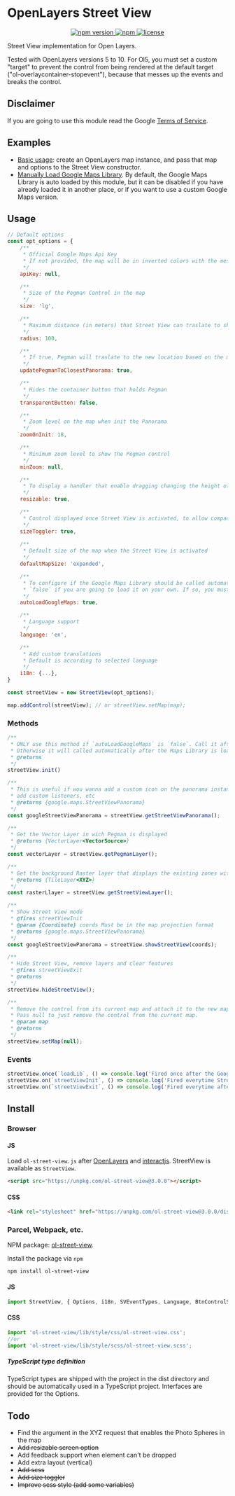 # OpenLayers Street View

<p align="center">
    <a href="https://www.npmjs.com/package/ol-street-view">
        <img src="https://img.shields.io/npm/v/ol-street-view.svg" alt="npm version">
    </a>
    <a href="https://img.shields.io/npm/dm/ol-street-view">
        <img alt="npm" src="https://img.shields.io/npm/dm/ol-street-view">
    </a>
    <a href="https://github.com/gastonzalba/ol-street-view/blob/master/LICENSE">
        <img src="https://img.shields.io/npm/l/ol-street-view.svg" alt="license">
    </a>
</p>

Street View implementation for Open Layers.

Tested with OpenLayers versions 5 to 10. For Ol5, you must set a custom "target" to prevent the control from being rendered at the default target ("ol-overlaycontainer-stopevent"), because that messes up the events and breaks the control.

## Disclaimer

If you are going to use this module read the Google [Terms of Service](https://www.google.com/help/terms_maps/).

## Examples

- [Basic usage](https://raw.githack.com/GastonZalba/ol-street-view/v3.0.0/examples/basic.html): create an OpenLayers map instance, and pass that map and options to the Street View constructor. 
- [Manually Load Google Maps Library](https://raw.githack.com/GastonZalba/ol-street-view/v3.0.0/examples/manually-load-maps.html). By default, the Google Maps Library is auto loaded by this module, but it can be disabled if you have already loaded it in another place, or if you want to use a custom Google Maps version.

## Usage

```js
// Default options
const opt_options = {
    /**
     * Official Google Maps Api Key
     * If not provided, the map will be in inverted colors with the message "For development purposes only"
     */
    apiKey: null,

    /**
     * Size of the Pegman Control in the map
     */
    size: 'lg',

    /**
     * Maximum distance (in meters) that Street View can traslate to show the closest panorama
     */
    radius: 100,

    /**
     * If true, Pegman will traslate to the new location based on the maximum radius provided
     */
    updatePegmanToClosestPanorama: true,

    /**
     * Hides the container button that holds Pegman
     */
    transparentButton: false,

    /**
     * Zoom level on the map when init the Panorama
     */
    zoomOnInit: 18, 

    /**
     * Minimum zoom level to show the Pegman control
     */
    minZoom: null,

    /**
     * To display a handler that enable dragging changing the height of the layout
     */
    resizable: true,

    /**
     * Control displayed once Street View is activated, to allow compact/expand the size of the map
     */
    sizeToggler: true,
    
    /**
     * Default size of the map when the Street View is activated
     */
    defaultMapSize: 'expanded',

    /**
     * To configure if the Google Maps Library should be called automatically.
     * `false` if you are going to load it on your own. If so, you must run the `init` method AFTER the library is loaded. In this case the event 'loadLib' will not be fired.
     */
    autoLoadGoogleMaps: true,

    /**
     * Language support
     */
    language: 'en',

    /**
     * Add custom translations
     * Default is according to selected language
     */
    i18n: {...},
}

const streetView = new StreetView(opt_options);

map.addControl(streetView); // or streetView.setMap(map);

```

### Methods
```js
/**
 * ONLY use this method if `autoLoadGoogleMaps` is `false`. Call it after the Google Maps library is loaded.
 * Otherwise it will called automatically after the Maps Library is loaded.
 * @returns
 */
streetView.init()

/**
 * This is useful if wou wanna add a custom icon on the panorama instance,
 * add custom listeners, etc
 * @returns {google.maps.StreetViewPanorama}
 */
const googleStreetViewPanorama = streetView.getStreetViewPanorama();

/**
 * Get the Vector Layer in wich Pegman is displayed
 * @returns {VectorLayer<VectorSource>}
 */
const vectorLayer = streetView.getPegmanLayer();

/**
 * Get the background Raster layer that displays the existing zones with Street View available
 * @returns {TileLayer<XYZ>}
 */
const rasterLlayer = streetView.getStreetViewLayer();

/**
 * Show Street View mode
 * @fires streetViewInit
 * @param {Coordinate} coords Must be in the map projection format
 * @returns {google.maps.StreetViewPanorama}
 */
const googleStreetViewPanorama = streetView.showStreetView(coords);

/**
 * Hide Street View, remove layers and clear features
 * @fires streetViewExit
 * @returns
 */
streetView.hideStreetView();

/**
 * Remove the control from its current map and attach it to the new map. 
 * Pass null to just remove the control from the current map. 
 * @param map
 * @returns
 */
streetView.setMap(null);


```

### Events
```js
streetView.once(`loadLib`, () => console.log('Fired once after the Google library is loaded'))
streetView.on(`streetViewInit`, () => console.log('Fired everytime Street View mode is activated'))
streetView.on(`streetViewExit`, () => console.log('Fired everytime after is exited'))
```

## Install

### Browser

#### JS

Load `ol-street-view.js` after [OpenLayers](https://www.npmjs.com/package/ol) and [interactjs](https://www.npmjs.com/package/interactjs). StreetView is available as `StreetView`.

```HTML
<script src="https://unpkg.com/ol-street-view@3.0.0"></script>
```

#### CSS

```HTML
<link rel="stylesheet" href="https://unpkg.com/ol-street-view@3.0.0/dist/css/ol-street-view.min.css" />
```

### Parcel, Webpack, etc.

NPM package: [ol-street-view](https://www.npmjs.com/package/ol-street-view).

Install the package via `npm`

    npm install ol-street-view

#### JS

```js
import StreetView, { Options, i18n, SVEventTypes, Language, BtnControlSize, MapSize } from 'ol-street-view';
```

#### CSS

```js
import 'ol-street-view/lib/style/css/ol-street-view.css';
//or
import 'ol-street-view/lib/style/scss/ol-street-view.scss';
```

##### TypeScript type definition

TypeScript types are shipped with the project in the dist directory and should be automatically used in a TypeScript project. Interfaces are provided for the Options.

## Todo

-   Find the argument in the XYZ request that enables the Photo Spheres in the map
-   ~~Add resizable screen option~~
-   Add feedback support when element can't be dropped
-   Add extra layout (vertical)
-   ~~Add scss~~
-   ~~Add size toggler~~
-   ~~Improve scss style (add some variables)~~
